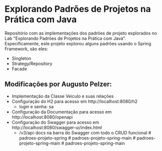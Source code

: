 # Explorando Padrões de Projetos na Prática com Java

Repositório com as implementações dos padrões de projeto explorados no Lab "Explorando Padrões de Projetos na Prática com Java". Especificamente, este projeto explorou alguns padrões usando o Spring Framework, são eles:
- Singleton
- Strategy/Repository
- Facade

## Modificações por Augusto Pelzer:
- Implementação da Classe Veiculo e suas relações
- Configuração do H2 para acesso em http://localhost:8080/h2
  - login e senha: sa
- Configuração da Documentação para acesso em http://localhost:8080/openapi
- Configuração do Swagger para acesso em http://localhost:8080/swagger-ui/index.html
  - /v3/api-docs na barra do Swagger com todo o CRUD funcional
#   p a d r o e s - p r o j e t o - s p r i n g  
 #   p a d r o e s - p r o j e t o - s p r i n g - m a i n  
 #   p a d r o e s - p r o j e t o - s p r i n g - m a i n  
 #   p a d r o e s - p r o j e t o - s p r i n g - m a i n  
 